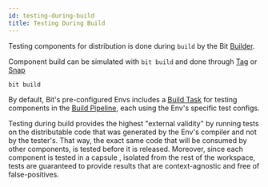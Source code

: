```yaml
---
id: testing-during-build
title: Testing During Build
---
```


Testing components for distribution is done during `build` by the Bit [Builder](/builder/overview).

Component build can be simulated with `bit build` and done through [Tag](/components/tags) or [Snap](/components/snaps)

```bash
bit build
```

By default, Bit's pre-configured Envs includes a [Build Task](/builder/overview#build-task) for testing components in the [Build Pipeline](/builder/build-pipelines), each using the Env's specific test configs.

Testing during build provides the highest "external validity" by running tests on the distributable code that was generated by the Env's compiler and not by the tester's.
That way, the exact same code that will be consumed by other components, is tested before it is released. Moreover, since each component is tested in a capsule <!--TODO [capsule](#) -->, isolated from the rest of the workspace, tests are guaranteed to provide results that are context-agnostic and free of false-positives.
